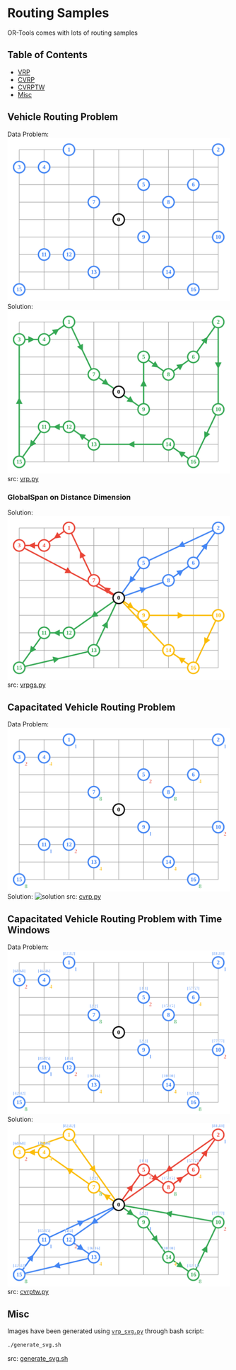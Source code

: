 # Routing Samples

OR-Tools comes with lots of routing samples

## Table of Contents

* [VRP](#vehicle-routing-problem)
* [CVRP](#capacitated-vehicle-routing-problem)
* [CVRPTW](#capacitated-vehicle-routing-problem-with-time-window)
* [Misc](#misc)

## Vehicle Routing Problem
Data Problem:
![problem](vrp.svg)
Solution:
![solution](vrp_solution.svg)
src: [vrp.py](vrp.py)

### GlobalSpan on Distance Dimension
Solution:
![solution](vrpgs_solution.svg)
src: [vrpgs.py](vrpgs.py)

## Capacitated Vehicle Routing Problem
Data Problem:
![problem](cvrp.svg)
Solution:
![solution](cvrp_solution.svg)
src: [cvrp.py](cvrp.py)

## Capacitated Vehicle Routing Problem with Time Windows
Data Problem:
![problem](cvrptw.svg)
Solution:
![solution](cvrptw_solution.svg)
src: [cvrptw.py](cvrptw.py)

## Misc
Images have been generated using [`vrp_svg.py`](vrp_vg.py) through bash script:
```sh
./generate_svg.sh
```
src: [generate_svg.sh](generate_svg.sh)

